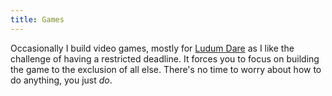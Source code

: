```yaml
---
title: Games
---
```


Occasionally I build video games, mostly for [Ludum Dare](http://ludumdare.com/compo/) as I like the challenge of having a restricted deadline. It forces you to focus on building the game to the exclusion of all else. There's no time to worry about how to do anything, you just *do*.
